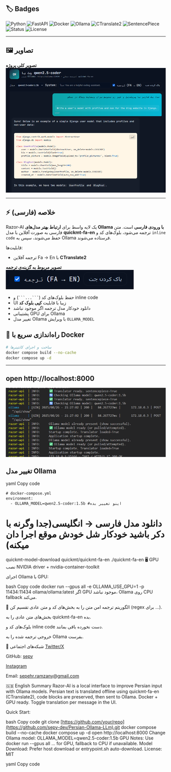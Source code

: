 ## 🏷️ Badges
![Python](https://img.shields.io/badge/python-3.12-blue)
![FastAPI](https://img.shields.io/badge/FastAPI-0.100-green)
![Docker](https://img.shields.io/badge/Docker-24.0-blue)
![Ollama](https://img.shields.io/badge/Ollama-latest-lightgrey)
![CTranslate2](https://img.shields.io/badge/CTranslate2-2.15-darkblue)
![SentencePiece](https://img.shields.io/badge/SentencePiece-0.1-darkred)
![Status](https://img.shields.io/badge/status-MVP%20/Testing-yellow)
![License](https://img.shields.io/badge/license-MIT-lightgrey)

---

## 🖼️ تصاویر

**تصویر کلی پروژه**  
![Project Overview](assets/1.png)


---

## ⚡ خلاصه (فارسی)

Razor-AI یک لایه واسط برای **ارتباط بهتر مدل‌های Ollama با ورودی فارسی** است. متن فارسی به صورت آفلاین با مدل **quickmt-fa-en** ترجمه می‌شود، بلوک‌های کد و `inline code` حفظ می‌شوند، سپس به Ollama فرستاده می‌شوند.  

قابلیت‌ها:
- ترجمه آفلاین Fa → En با **CTranslate2**

**تصویر مربوط به گزینه‌ی ترجمه**  
![Translation Option](assets/2.png)

- حفظ بلوک‌های کد (` ```...``` `) و inline code
- UI زیبا با قابلیت **کپی بلوک کد**
- دانلود خودکار مدل ترجمه اگر موجود نباشد
- پشتیبانی GPU برای Ollama
- تغییر مدل Ollama با ویرایش `OLLAMA_MODEL`



## 🚀 راه‌اندازی سریع با Docker

```bash
# ساخت و اجرای کانتینرها
docker compose build --no-cache
docker compose up -d
```
---
open http://localhost:8000
---


![Translation Option](assets/3.png)

## تغییر مدل Ollama

 yaml
Copy code
```
# docker-compose.yml
environment:
  - OLLAMA_MODEL=qwen2.5-coder:1.5b #اینو تغییر بده
```





# دانلود مدل فارسی → انگلیسی(جدا وگرنه با دکر باشید خودکار شل خودش موقع اجرا دان میکنه)
quickmt-model-download quickmt/quickmt-fa-en ./quickmt-fa-en
🖥️ GPU
نصب NVIDIA driver + nvidia-container-toolkit

اجرای Ollama با GPU:

bash
Copy code
docker run --gpus all -e OLLAMA_USE_GPU=1 -p 11434:11434 ollama/ollama:latest
اگر GPU موجود نباشد، Ollama روی CPU fallback می‌کند.

🧩 الگوریتم ترجمه امن
متن را به بخش‌های کد و متن عادی تقسیم کن (regex برای ...).

بخش‌های متن عادی را به quickmt-fa-en بده.

بلوک‌های کد و inline code دست نخورده باقی بمانند.

خروجی ترجمه شده را به Ollama بفرست.

📝 شبکه‌های اجتماعی
[Twitter/X](x.com/sepy_dev)

GitHub: [sepy](https://github.com/sepy-dev/)

[Instagram](instagram.com/sepehr.ramzany)

Email: sepehr.ramzany@gmail.com

🇬🇧 English Summary
Razor-AI is a local interface to improve Persian input with Ollama models. Persian text is translated offline using quickmt-fa-en (CTranslate2), code blocks are preserved, then sent to Ollama. Docker + GPU ready. Toggle translation per message in the UI.

Quick Start:

bash
Copy code
git clone [https://github.com/your/repo](https://github.com/sepy-dev/Persian-Ollama-LLm).git
docker compose build --no-cache
docker compose up -d
open http://localhost:8000
Change Ollama model: OLLAMA_MODEL=qwen2.5-coder:1.5b
GPU Notes: Use docker run --gpus all ... for GPU, fallback to CPU if unavailable.
Model Download: Prefer host download or entrypoint.sh auto-download.
License: MIT

yaml
Copy code



